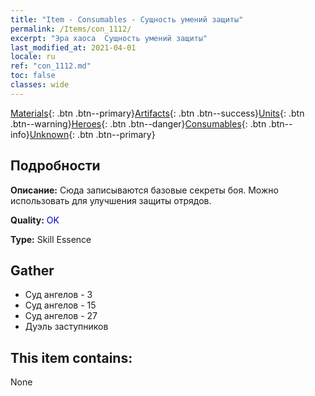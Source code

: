 ```yaml
---
title: "Item - Consumables - Сущность умений защиты"
permalink: /Items/con_1112/
excerpt: "Эра хаоса  Сущность умений защиты"
last_modified_at: 2021-04-01
locale: ru
ref: "con_1112.md"
toc: false
classes: wide
---
```

 [Materials](/ru/Items/){: .btn .btn--primary}[Artifacts](/ru/Items/Artifacts/){: .btn .btn--success}[Units](/ru/Items/Units/){: .btn .btn--warning}[Heroes](/ru/Items/Heroes/){: .btn .btn--danger}[Consumables](/ru/Items/Consumables/){: .btn .btn--info}[Unknown](/ru/Items/Unknown/){: .btn .btn--primary}

## Подробности
 **Описание:** Сюда записываются базовые секреты боя. Можно использовать для улучшения защиты отрядов.

 **Quality:** <span style="color: #0000CD">OK</span>

 **Type:** Skill Essence

## Gather

*    Суд ангелов - 3 
*    Суд ангелов - 15 
*    Суд ангелов - 27 
*    Дуэль заступников 

## This item contains:

  None

